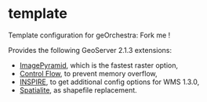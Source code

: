 template
========

Template configuration for geOrchestra: Fork me !

Provides the following GeoServer 2.1.3 extensions:
 * [ImagePyramid](http://docs.geoserver.org/latest/en/user/data/raster/imagepyramid.html), which is the fastest raster option,
 * [Control Flow](http://docs.geoserver.org/latest/en/user/extensions/controlflow/index.html), to prevent memory overflow,
 * [INSPIRE](http://docs.geoserver.org/latest/en/user/community/inspire/index.html), to get additional config options for WMS 1.3.0,
 * [Spatialite](http://docs.geoserver.org/latest/en/user/community/spatialite/index.html), as shapefile replacement.
